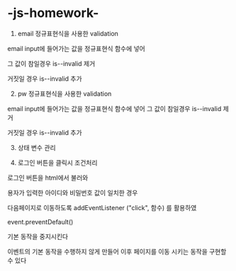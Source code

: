 # -js-homework-

1. email 정규표현식을 사용한 validation

email input에 들어가는 값을 정규표현식 함수에 넣어 

그 값이 참일경우  is--invalid 제거 

거짓일 경우  is--invalid 추가


2. pw 정규표현식을 사용한 validation

email input에 들어가는 값을 정규표현식 함수에 넣어 그 값이 참일경우 is--invalid 제거 

거짓일 경우 is--invalid 추가

3. 상태 변수 관리
  
4. 로그인 버튼을 클릭시 조건처리

로그인 버튼을 html에서 불러와 

용자가 입력한 아이디와 비밀번호 값이 일치한 경우

다음페이지로 이동하도록 addEventListener ("click", 함수) 를 활용하였

 event.preventDefault()

기본 동작을 중지시킨다 

이벤트의 기본 동작을 수행하지 않게 만들어 이후 페이지를 이동 시키는 동작을 구현할 수 있다
